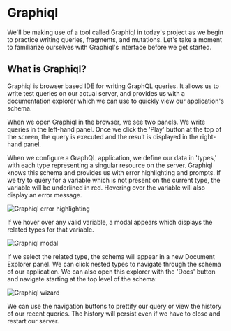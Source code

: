 # Graphiql

We'll be making use of a tool called Graphiql in today's project as we begin to practice writing queries, fragments, and mutations. Let's take a moment to familiarize ourselves with Graphiql's interface before we get started.

## What is Graphiql?

Graphiql is browser based IDE for writing GraphQL queries. It allows us to write test queries on our actual server, and provides us with a documentation explorer which we can use to quickly view our application's schema.

When we open Graphiql in the browser, we see two panels. We write queries in the left-hand panel. Once we click the 'Play' button at the top of the screen, the query is executed and the result is displayed in the right-hand panel.

When we configure a GraphQL application, we define our data in 'types,' with each type representing a singular resource on the server. Graphiql knows this schema and provides us with error highlighting and prompts. If we try to query for a variable which is not present on the current type, the variable will be underlined in red. Hovering over the variable will also display an error message.

![Graphiql error highlighting](https://assets.aaonline.io/graphql/d1/graphiql_2.png)

If we hover over any valid variable, a modal appears which displays the related types for that variable.

![Graphiql modal](https://assets.aaonline.io/graphql/d1/graphiql_3.png)

If we select the related type, the schema will appear in a new Document Explorer panel. We can click nested types to navigate through the schema of our application. We can also open this explorer with the 'Docs' button and navigate starting at the top level of the schema:

![Graphiql wizard](https://assets.aaonline.io/graphql/d1/graphiql_4.png)

We can use the navigation buttons to prettify our query or view the history of our recent queries. The history will persist even if we have to close and restart our server.
